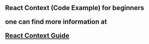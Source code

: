 <h2>React Context (Code Example) for beginners</a> 

one can find more information at 

<a href="http://askavy.com/react-context/">React Context Guide</a>
